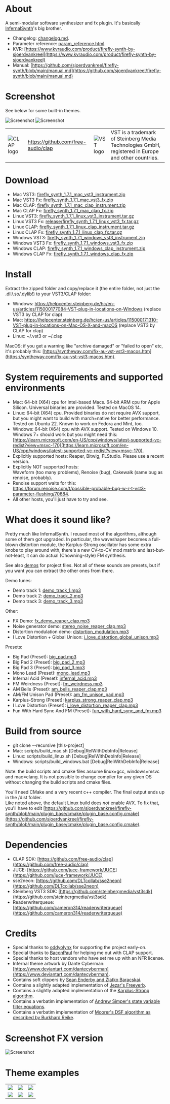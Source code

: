 # About

A semi-modular software synthesizer and fx plugin.
It's basically [InfernalSynth](https://github.com/sjoerdvankreel/infernal-synth)'s big brother.

- Changelog: [changelog.md](changelog.md).
- Parameter reference: [param_reference.html](https://htmlpreview.github.io/?https://github.com/sjoerdvankreel/firefly-synth/blob/main/param_reference.html).
- KVR: [https://www.kvraudio.com/product/firefly-synth-by-sjoerdvankreel](https://www.kvraudio.com/product/firefly-synth-by-sjoerdvankreel)
- Manual: [https://github.com/sjoerdvankreel/firefly-synth/blob/main/manual.md](https://github.com/sjoerdvankreel/firefly-synth/blob/main/manual.md)

# Screenshot

See below for some built-in themes.

![Screenshot](static/screenshot_instrument_firefly_default.png)
![Screenshot](static/screenshot_fx_firefly_default.png)

<table>
  <tr>
    <td><img alt="CLAP logo" src="static/clap_logo.png"/></td>
    <td><a href="https://github.com/free-audio/clap">https://github.com/free-audio/clap</a></td>
    <td><img alt="VST logo" src="static/vst_logo.png"/></td>
    <td>VST is a trademark of Steinberg Media Technologies GmbH, registered in Europe and other countries.</td>
  </tr>
</table>

# Download
- Mac VST3: [firefly_synth_1.7.1_mac_vst3_instrument.zip](https://github.com/sjoerdvankreel/firefly-synth-storage/raw/main/release/firefly_synth_1.7.1_mac_vst3_instrument.zip)
- Mac VST3 Fx: [firefly_synth_1.7.1_mac_vst3_fx.zip](https://github.com/sjoerdvankreel/firefly-synth-storage/raw/main/release/firefly_synth_1.7.1_mac_vst3_fx.zip)
- Mac CLAP: [firefly_synth_1.7.1_mac_clap_instrument.zip](https://github.com/sjoerdvankreel/firefly-synth-storage/raw/main/release/firefly_synth_1.7.1_mac_clap_instrument.zip)
- Mac CLAP Fx: [firefly_synth_1.7.1_mac_clap_fx.zip](https://github.com/sjoerdvankreel/firefly-synth-storage/raw/main/release/firefly_synth_1.7.1_mac_clap_fx.zip)
- Linux VST3: [firefly_synth_1.7.1_linux_vst3_instrument.tar.gz](https://github.com/sjoerdvankreel/firefly-synth-storage/raw/main/release/firefly_synth_1.7.1_linux_vst3_instrument.tar.gz)
- Linux VST3 Fx: [release/firefly_synth_1.7.1_linux_vst3_fx.tar.gz](https://github.com/sjoerdvankreel/firefly-synth-storage/raw/main/release/firefly_synth_1.7.1_linux_vst3_fx.tar.gz)
- Linux CLAP: [firefly_synth_1.7.1_linux_clap_instrument.tar.gz](https://github.com/sjoerdvankreel/firefly-synth-storage/raw/main/release/firefly_synth_1.7.1_linux_clap_instrument.tar.gz)
- Linux CLAP Fx: [firefly_synth_1.7.1_linux_clap_fx.tar.gz](https://github.com/sjoerdvankreel/firefly-synth-storage/raw/main/release/firefly_synth_1.7.1_linux_clap_fx.tar.gz)
- Windows VST3: [firefly_synth_1.7.1_windows_vst3_instrument.zip](https://github.com/sjoerdvankreel/firefly-synth-storage/raw/main/release/firefly_synth_1.7.1_windows_vst3_instrument.zip)
- Windows VST3 Fx: [firefly_synth_1.7.1_windows_vst3_fx.zip](https://github.com/sjoerdvankreel/firefly-synth-storage/raw/main/release/firefly_synth_1.7.1_windows_vst3_fx.zip)
- Windows CLAP: [firefly_synth_1.7.1_windows_clap_instrument.zip](https://github.com/sjoerdvankreel/firefly-synth-storage/raw/main/release/firefly_synth_1.7.1_windows_clap_instrument.zip)
- Windows CLAP Fx: [firefly_synth_1.7.1_windows_clap_fx.zip](https://github.com/sjoerdvankreel/firefly-synth-storage/raw/main/release/firefly_synth_1.7.1_windows_clap_fx.zip)

# Install
Extract the zipped folder and copy/replace it (the entire folder, not just the .dll/.so/.dylib!) to your VST3/CLAP folder:

- Windows: https://helpcenter.steinberg.de/hc/en-us/articles/115000177084-VST-plug-in-locations-on-Windows (replace VST3 by CLAP for clap)
- Mac: https://helpcenter.steinberg.de/hc/en-us/articles/115000171310-VST-plug-in-locations-on-Mac-OS-X-and-macOS (replace VST3 by CLAP for clap)
- Linux: ~/.vst3 or ~/.clap

MacOS: if you get a warning like "archive damaged" or "failed to open" etc, it's probably this: [https://syntheway.com/fix-au-vst-vst3-macos.htm](https://syntheway.com/fix-au-vst-vst3-macos.htm).

# System requirements and supported environments
- Mac: 64-bit (X64) cpu for Intel-based Macs. 64-bit ARM cpu for Apple Silicon. Universal binaries are provided. Tested on MacOS 14.
- Linux: 64-bit (X64) cpu. Provided binaries do not require AVX support, but you might want to build with march=native for better performance. Tested on Ubuntu 22. Known to work on Fedora and Mint, too.
- Windows: 64-bit (X64) cpu with AVX support. Tested on Windows 10. Windows 7+ should work but you might need this:<br/>[https://learn.microsoft.com/en-US/cpp/windows/latest-supported-vc-redist?view=msvc-170](https://learn.microsoft.com/en-US/cpp/windows/latest-supported-vc-redist?view=msvc-170).
- Explicitly supported hosts: Reaper, Bitwig, FLStudio. Please use a recent version.
- Explicitly NOT supported hosts:<br/>Waveform (too many problems), Renoise (bug), Cakewalk (same bug as renoise, probably).
- Renoise support waits for this:<br/>https://forum.renoise.com/t/possible-probable-bug-w-r-t-vst3-parameter-flushing/70684.
- All other hosts, you'll just have to try and see.

# What does it sound like?
Pretty much like InfernalSynth. I reused most of the algorithms, although some of them got upgraded. In particular,
the waveshaper becomes a full-blown distortion module, the Karplus-Strong oscillator has some extra knobs to play
around with, there's a new CV-to-CV mod matrix and last-but-not-least, it can do actual (Chowning-style) FM synthesis.

See also [demos](https://github.com/sjoerdvankreel/firefly-synth/tree/main/demos) for project files.
Not all of these sounds are presets, but if you want you can extract the other ones from there.

Demo tunes:
- Demo track 1: [demo_track_1.mp3](https://github.com/sjoerdvankreel/firefly-synth-storage/raw/main/render/demo_track_1.mp3)
- Demo track 2: [demo_track_2.mp3](https://github.com/sjoerdvankreel/firefly-synth-storage/raw/main/render/demo_track_2.mp3)
- Demo track 3: [demo_track_3.mp3](https://github.com/sjoerdvankreel/firefly-synth-storage/raw/main/render/demo_track_3.mp3)

Other:
- FX Demo: [fx_demo_reaper_clap.mp3](https://github.com/sjoerdvankreel/firefly-synth-storage/raw/main/render/fx_demo_reaper_clap.mp3)
- Noise generator demo: [stereo_noise_reaper_clap.mp3](https://github.com/sjoerdvankreel/firefly-synth-storage/raw/main/render/stereo_noise_reaper_clap.mp3)
- Distortion modulation demo: [distortion_modulation.mp3](https://github.com/sjoerdvankreel/firefly-synth-storage/raw/main/render/distortion_modulation.mp3)
- I Love Distortion + Global Unison: [i_love_distortion_global_unison.mp3](https://github.com/sjoerdvankreel/firefly-synth-storage/raw/main/render/i_love_distortion_global_unison.mp3)

Presets:
- Big Pad (Preset): [big_pad.mp3](https://github.com/sjoerdvankreel/firefly-synth-storage/raw/main/render/big_pad.mp3)
- Big Pad 2 (Preset): [big_pad_2.mp3](https://github.com/sjoerdvankreel/firefly-synth-storage/raw/main/render/big_pad_2.mp3)
- Big Pad 3 (Preset): [big_pad_3.mp3](https://github.com/sjoerdvankreel/firefly-synth-storage/raw/main/render/big_pad_3.mp3)
- Mono Lead (Preset): [mono_lead.mp3](https://github.com/sjoerdvankreel/firefly-synth-storage/raw/main/render/mono_lead_reaper_clap.mp3)
- Infernal Acid (Preset): [infernal_acid.mp3](https://github.com/sjoerdvankreel/firefly-synth-storage/raw/main/render/infernal_acid.mp3)
- FM Weirdness (Preset): [fm_weirdness.mp3](https://github.com/sjoerdvankreel/firefly-synth-storage/raw/main/render/fm_weirdness.mp3)
- AM Bells (Preset): [am_bells_reaper_clap.mp3](https://github.com/sjoerdvankreel/firefly-synth-storage/raw/main/render/am_bells_reaper_clap.mp3)
- AM/FM Unison Pad (Preset): [am_fm_unison_pad.mp3](https://github.com/sjoerdvankreel/firefly-synth-storage/raw/main/render/am_fm_unison_pad.mp3)
- Karplus-Strong (Preset): [karplus_strong_reaper_clap.mp3](https://github.com/sjoerdvankreel/firefly-synth-storage/raw/main/render/karplus_strong_reaper_clap.mp3)
- I Love Distortion (Preset): [i_love_distortion_reaper_clap.mp3](https://github.com/sjoerdvankreel/firefly-synth-storage/raw/main/render/i_love_distortion_reaper_clap.mp3)
- Fun With Hard Sync And FM (Preset): [fun_with_hard_sync_and_fm.mp3](https://github.com/sjoerdvankreel/firefly-synth-storage/raw/main/render/fun_with_hard_sync_and_fm.mp3)

# Build from source
- git clone --recursive [this-project]
- Mac: scripts/build_mac.sh [Debug|RelWithDebInfo|Release]
- Linux: scripts/build_linux.sh [Debug|RelWithDebInfo|Release]
- Windows: scripts/build_windows.bat [Debug|RelWithDebInfo|Release]

Note: the build scripts and cmake files assume linux=gcc, windows=msvc and mac=clang.
It is not possible to change compiler for any given OS without changing the build scripts and cmake files.

You'll need CMake and a very recent c++ compiler. The final output ends up in the /dist folder. <br/>
Like noted above, the default Linux build does *not* enable AVX.
To fix that, you'll have to edit [https://github.com/sjoerdvankreel/firefly-synth/blob/main/plugin_base/cmake/plugin_base.config.cmake](https://github.com/sjoerdvankreel/firefly-synth/blob/main/plugin_base/cmake/plugin_base.config.cmake).

# Dependencies
- CLAP SDK: [https://github.com/free-audio/clap](https://github.com/free-audio/clap)
- JUCE: [https://github.com/juce-framework/JUCE](https://github.com/juce-framework/JUCE)
- sse2neon: [https://github.com/DLTcollab/sse2neon](https://github.com/DLTcollab/sse2neon)
- Steinberg VST3 SDK: [https://github.com/steinbergmedia/vst3sdk](https://github.com/steinbergmedia/vst3sdk)
- Readerwriterqueue: [https://github.com/cameron314/readerwriterqueue](https://github.com/cameron314/readerwriterqueue)

# Credits
- Special thanks to [oddyolynx](https://github.com/tank-trax) for supporting the project early-on.
- Special thanks to [BaconPaul](https://baconpaul.org/) for helping me out with CLAP support.
- Special thanks to host vendors who have set me up with an NFR license.
- Infernal theme artwork by Dante Cyberman: [https://www.deviantart.com/dantecyberman](https://www.deviantart.com/dantecyberman).
- Contains soft clippers by [Sean Enderby and Zlatko Baracskai](https://dafx.de/paper-archive/2012/papers/dafx12_submission_45.pdf).
- Contains a slightly adapted implementation of [Jezar's Freeverb](https://github.com/sinshu/freeverb).
- Contains a slightly adapted implementation of the [Karplus-Strong algorithm](https://blog.demofox.org/2016/06/16/synthesizing-a-pluked-string-sound-with-the-karplus-strong-algorithm).
- Contains a verbatim implementation of [Andrew Simper's state variable filter equations](https://cytomic.com/files/dsp/SvfLinearTrapOptimised2.pdf).
- Contains a verbatim implementation of [Moorer's DSF algorithm as described by Burkhard Reike](https://www.verklagekasper.de/synths/dsfsynthesis/dsfsynthesis.html).

# Screenshot FX version

![Screenshot](static/screenshot_fx_firefly_dark.png)

# Theme examples

<table>
  <tr>
    <td><img src="static/screenshot_cyan_flat.png"/></td>
    <td><img src="static/screenshot_cool_blue_dark.png"/></td>
    <td><img src="static/screenshot_orange_light.png"/></td>
  </tr>
  <tr>
    <td><img src="static/screenshot_firefly_flat.png"/></td>
    <td><img src="static/screenshot_infernal_flat.png"/></td>
    <td><img src="static/screenshot_infernal_light.png"/></td>
  </tr>
</table>
